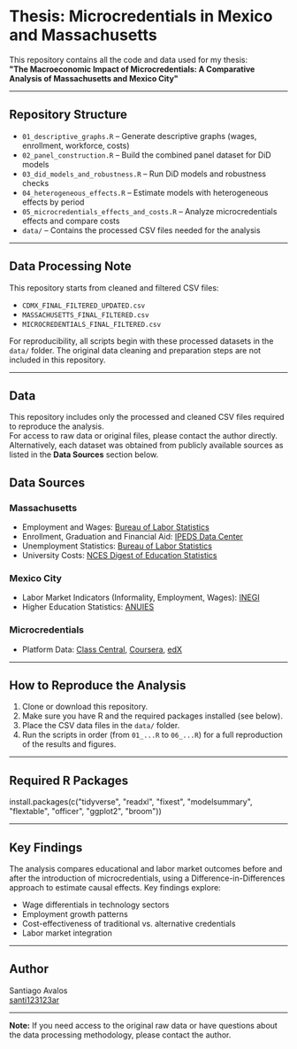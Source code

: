# Thesis: Microcredentials in Mexico and Massachusetts

This repository contains all the code and data used for my thesis:  
**"The Macroeconomic Impact of Microcredentials: A Comparative Analysis of Massachusetts and Mexico City"**

---

## Repository Structure

- `01_descriptive_graphs.R` – Generate descriptive graphs (wages, enrollment, workforce, costs)
- `02_panel_construction.R` – Build the combined panel dataset for DiD models
- `03_did_models_and_robustness.R` – Run DiD models and robustness checks
- `04_heterogeneous_effects.R` – Estimate models with heterogeneous effects by period
- `05_microcredentials_effects_and_costs.R` – Analyze microcredentials effects and compare costs
- `data/` – Contains the processed CSV files needed for the analysis

---

## Data Processing Note

This repository starts from cleaned and filtered CSV files:
- `CDMX_FINAL_FILTERED_UPDATED.csv`
- `MASSACHUSETTS_FINAL_FILTERED.csv`
- `MICROCREDENTIALS_FINAL_FILTERED.csv`

For reproducibility, all scripts begin with these processed datasets in the `data/` folder. The original data cleaning and preparation steps are not included in this repository.

---

## Data 

This repository includes only the processed and cleaned CSV files required to reproduce the analysis.  
For access to raw data or original files, please contact the author directly. Alternatively, each dataset was obtained from publicly available sources as listed in the **Data Sources** section below.

## Data Sources

### Massachusetts
- Employment and Wages: [Bureau of Labor Statistics](https://data.bls.gov/cew/apps/data_views/data_views.htm#tab=Tables)
- Enrollment, Graduation and Financial Aid: [IPEDS Data Center](https://nces.ed.gov/ipeds/datacenter/DataFiles.aspx?gotoReportId=7&sid=a5cf1b5e-c854-4c2d-8da6-96d34bab521b&rtid=7)
- Unemployment Statistics: [Bureau of Labor Statistics](https://www.bls.gov/lau/)
- University Costs: [NCES Digest of Education Statistics](https://nces.ed.gov/programs/digest/)

### Mexico City
- Labor Market Indicators (Informality, Employment, Wages): [INEGI](https://www.inegi.org.mx/programas/enoe/15ymas/)
- Higher Education Statistics: [ANUIES](https://www.anuies.mx/informacion-y-servicios/informacion-estadistica-de-educacion-superior/anuario-estadistico-de-educacion-superior)

### Microcredentials
- Platform Data: [Class Central](https://www.classcentral.com), [Coursera](https://www.coursera.org), [edX](https://www.edx.org)

---

## How to Reproduce the Analysis

1. Clone or download this repository.
2. Make sure you have R and the required packages installed (see below).
3. Place the CSV data files in the `data/` folder.
4. Run the scripts in order (from `01_...R` to `06_...R`) for a full reproduction of the results and figures.

---

## Required R Packages

install.packages(c("tidyverse", "readxl", "fixest", "modelsummary", "flextable", "officer", "ggplot2", "broom"))

---

## Key Findings

The analysis compares educational and labor market outcomes before and after the introduction of microcredentials, using a Difference-in-Differences approach to estimate causal effects. Key findings explore:

- Wage differentials in technology sectors
- Employment growth patterns
- Cost-effectiveness of traditional vs. alternative credentials
- Labor market integration

---

## Author

Santiago Avalos  
[santi123123ar](https://github.com/santi123123ar)

---

**Note:** If you need access to the original raw data or have questions about the data processing methodology, please contact the author.



